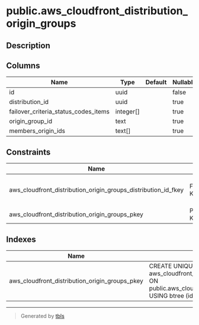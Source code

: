 # public.aws_cloudfront_distribution_origin_groups

## Description

## Columns

| Name | Type | Default | Nullable | Children | Parents | Comment |
| ---- | ---- | ------- | -------- | -------- | ------- | ------- |
| id | uuid |  | false |  |  |  |
| distribution_id | uuid |  | true |  | [public.aws_cloudfront_distributions](public.aws_cloudfront_distributions.md) |  |
| failover_criteria_status_codes_items | integer[] |  | true |  |  |  |
| origin_group_id | text |  | true |  |  |  |
| members_origin_ids | text[] |  | true |  |  |  |

## Constraints

| Name | Type | Definition |
| ---- | ---- | ---------- |
| aws_cloudfront_distribution_origin_groups_distribution_id_fkey | FOREIGN KEY | FOREIGN KEY (distribution_id) REFERENCES aws_cloudfront_distributions(id) ON DELETE CASCADE |
| aws_cloudfront_distribution_origin_groups_pkey | PRIMARY KEY | PRIMARY KEY (id) |

## Indexes

| Name | Definition |
| ---- | ---------- |
| aws_cloudfront_distribution_origin_groups_pkey | CREATE UNIQUE INDEX aws_cloudfront_distribution_origin_groups_pkey ON public.aws_cloudfront_distribution_origin_groups USING btree (id) |

---

> Generated by [tbls](https://github.com/k1LoW/tbls)
